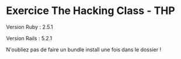 # Exercice The Hacking Class - THP

Version Ruby : 2.5.1

Version Rails : 5.2.1

N'oubliez pas de faire un bundle install une fois dans le dossier !

